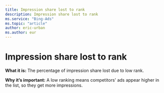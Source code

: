 ```yaml
---
title: Impression share lost to rank
description: Impression share lost to rank
ms.service: "Bing-Ads"
ms.topic: "article"
author: eric-urban
ms.author: eur
---
```


# Impression share lost to rank

**What it is:**    The percentage of impression share lost due to low rank.

**Why it’s important:**  A low ranking means competitors' ads appear higher in the list, so they get more impressions.


